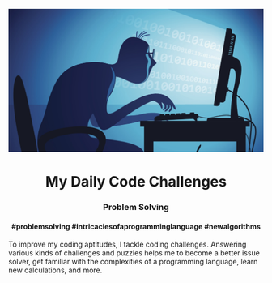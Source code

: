 <h1 align="center">
<br>
  <img src="img/131210-coding-for-dummies-tease_ohllsl.jpg" width="600">
  <br>
    <br>
  My Daily Code Challenges
  <br>
</h1>

<h3 align="center">Problem Solving</h3>

<h4 align="center">#problemsolving #intricaciesofaprogramminglanguage #newalgorithms</h4>

<p>To improve my coding aptitudes, I tackle coding challenges. Answering various kinds of challenges and puzzles helps me to become a better issue solver, get familiar with the complexities of a programming language, learn new calculations, and more.</p>